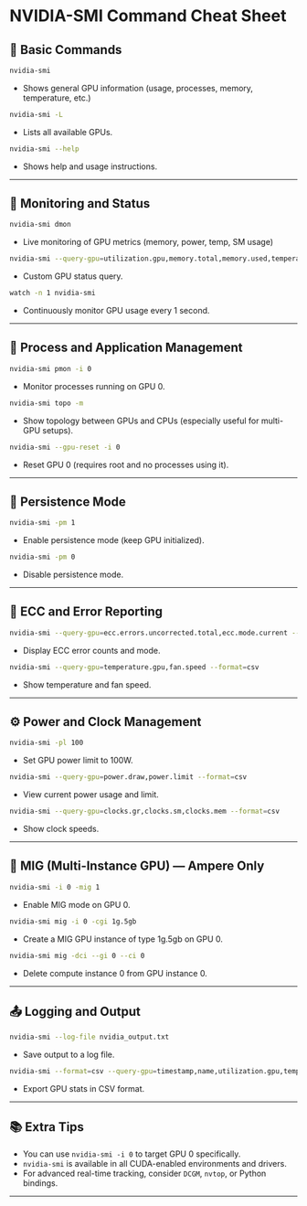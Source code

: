 
# NVIDIA-SMI Command Cheat Sheet

## 🧩 Basic Commands

```bash
nvidia-smi
```
- Shows general GPU information (usage, processes, memory, temperature, etc.)

```bash
nvidia-smi -L
```
- Lists all available GPUs.

```bash
nvidia-smi --help
```
- Shows help and usage instructions.

---

## 🧠 Monitoring and Status

```bash
nvidia-smi dmon
```
- Live monitoring of GPU metrics (memory, power, temp, SM usage)

```bash
nvidia-smi --query-gpu=utilization.gpu,memory.total,memory.used,temperature.gpu --format=csv
```
- Custom GPU status query.

```bash
watch -n 1 nvidia-smi
```
- Continuously monitor GPU usage every 1 second.

---

## 🚦 Process and Application Management

```bash
nvidia-smi pmon -i 0
```
- Monitor processes running on GPU 0.

```bash
nvidia-smi topo -m
```
- Show topology between GPUs and CPUs (especially useful for multi-GPU setups).

```bash
nvidia-smi --gpu-reset -i 0
```
- Reset GPU 0 (requires root and no processes using it).

---

## 🔐 Persistence Mode

```bash
nvidia-smi -pm 1
```
- Enable persistence mode (keep GPU initialized).

```bash
nvidia-smi -pm 0
```
- Disable persistence mode.

---

## 🧪 ECC and Error Reporting

```bash
nvidia-smi --query-gpu=ecc.errors.uncorrected.total,ecc.mode.current --format=csv
```
- Display ECC error counts and mode.

```bash
nvidia-smi --query-gpu=temperature.gpu,fan.speed --format=csv
```
- Show temperature and fan speed.

---

## ⚙️ Power and Clock Management

```bash
nvidia-smi -pl 100
```
- Set GPU power limit to 100W.

```bash
nvidia-smi --query-gpu=power.draw,power.limit --format=csv
```
- View current power usage and limit.

```bash
nvidia-smi --query-gpu=clocks.gr,clocks.sm,clocks.mem --format=csv
```
- Show clock speeds.

---

## 🧩 MIG (Multi-Instance GPU) — Ampere Only

```bash
nvidia-smi -i 0 -mig 1
```
- Enable MIG mode on GPU 0.

```bash
nvidia-smi mig -i 0 -cgi 1g.5gb
```
- Create a MIG GPU instance of type 1g.5gb on GPU 0.

```bash
nvidia-smi mig -dci --gi 0 --ci 0
```
- Delete compute instance 0 from GPU instance 0.

---

## 📤 Logging and Output

```bash
nvidia-smi --log-file nvidia_output.txt
```
- Save output to a log file.

```bash
nvidia-smi --format=csv --query-gpu=timestamp,name,utilization.gpu,temperature.gpu
```
- Export GPU stats in CSV format.

---

## 📚 Extra Tips

- You can use `nvidia-smi -i 0` to target GPU 0 specifically.
- `nvidia-smi` is available in all CUDA-enabled environments and drivers.
- For advanced real-time tracking, consider `DCGM`, `nvtop`, or Python bindings.

---
